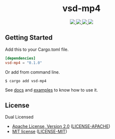 <h1 align="center">vsd-mp4</h1>

<p align="center">
  <a href="https://crates.io/crates/vsd-mp4">
    <img src="https://img.shields.io/crates/d/vsd-mp4?style=flat-square">
  </a>
  <a href="https://crates.io/crates/vsd-mp4">
    <img src="https://img.shields.io/crates/v/vsd-mp4?style=flat-square">
  </a>
  <a href="https://docs.rs/vsd-mp4">
    <img src="https://img.shields.io/docsrs/vsd-mp4?logo=docsdotrs&style=flat-square">
  </a>
  <a href="https://github.com/clitic/vsd/blob/main/vsd-mp4/README.md#license">
    <img src="https://img.shields.io/crates/l/vsd-mp4?style=flat-square">
  </a>
</p>

## Getting Started

Add this to your Cargo.toml file.

```toml
[dependencies]
vsd-mp4 = "0.1.0"
```

Or add from command line.

```bash
$ cargo add vsd-mp4
```

See [docs](https://docs.rs/vsd-mp4) and [examples](https://github.com/clitic/vsd/tree/main/vsd-mp4/examples) to 
know how to use it.

## License

Dual Licensed

- [Apache License, Version 2.0](https://www.apache.org/licenses/LICENSE-2.0) ([LICENSE-APACHE](LICENSE-APACHE))
- [MIT license](https://opensource.org/licenses/MIT) ([LICENSE-MIT](LICENSE-MIT))

